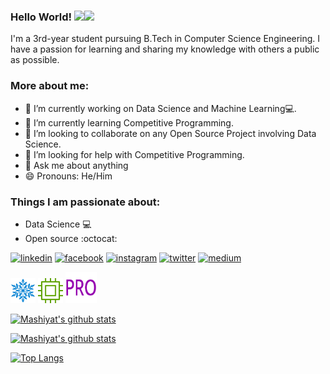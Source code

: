 ### Hello World! <!--👋--> <img src="https://raw.githubusercontent.com/MartinHeinz/MartinHeinz/master/wave.gif" width="30px">![](https://visitor-badge.glitch.me/badge?page_id=mashiyathussain2.mashiyathussain2)


I'm a 3rd-year student pursuing B.Tech in Computer Science Engineering. I have a passion for learning and sharing my knowledge with others a public as possible.

### More about me:

- 🔭 I’m currently working on Data Science and Machine Learning💻.
- 🌱 I’m currently learning Competitive Programming.
- 👯 I’m looking to collaborate on any Open Source Project involving Data Science.
- 🤔 I’m looking for help with Competitive Programming.
- 💬 Ask me about anything
- 😄 Pronouns: He/Him 

### Things I am passionate about:
- Data Science :computer:
- Open source :octocat:

[<img src='https://cdn.jsdelivr.net/npm/simple-icons@3.0.1/icons/linkedin.svg' alt='linkedin' height='40'>](https://www.linkedin.com/in/mashiyathussain/)  [<img src='https://cdn.jsdelivr.net/npm/simple-icons@3.0.1/icons/facebook.svg' alt='facebook' height='40'>](https://www.facebook.com/mashiyat.hussain.75)  [<img src='https://cdn.jsdelivr.net/npm/simple-icons@3.0.1/icons/instagram.svg' alt='instagram' height='40'>](https://www.instagram.com/mashiyathussain4shamid/)  [<img src='https://cdn.jsdelivr.net/npm/simple-icons@3.0.1/icons/twitter.svg' alt='twitter' height='40'>](https://twitter.com/MashiyatHussai3)  [<img src='https://cdn.jsdelivr.net/npm/simple-icons@3.0.1/icons/medium.svg' alt='medium' height='40'>](https://medium.com/@mashiyathussain2)  

<a href='https://archiveprogram.github.com/'><img src='https://raw.githubusercontent.com/acervenky/animated-github-badges/master/assets/acbadge.gif' width='40' height='40'></a> <a href='https://docs.github.com/en/developers'><img src='https://raw.githubusercontent.com/acervenky/animated-github-badges/master/assets/devbadge.gif' width='40' height='40'></a> <a href='https://github.com/pricing'><img src='https://raw.githubusercontent.com/acervenky/animated-github-badges/master/assets/pro.gif' width='50' height='50'></a>

[![Mashiyat's github stats](https://github-readme-stats.vercel.app/api?username=mashiyathussain2&show_icons=true&theme=vue-dark)](https://github.com/mashiyathussain2/)

<!--[![ReadMe Card](https://github-readme-stats.vercel.app/api/pin/?username=mashiyathussain2&repo=COVID19Py&show_icons=true&theme=vue-dark)](https://github.com/mashiyathussain2/COVID19Py)-->

[![Mashiyat's github stats](https://activity-graph.herokuapp.com/graph?username=mashiyathussain2&theme=xcode)](https://github.com/mashiyathussain2/)

[![Top Langs](https://github-readme-stats.vercel.app/api/top-langs/?username=mashiyathussain2&show_icons=true&theme=vue-dark&hide=html&layout=compact)](https://github.com/mashiyathussain2/)


